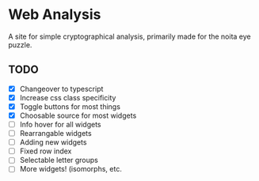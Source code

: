 # Web Analysis

A site for simple cryptographical analysis, primarily made for the noita eye puzzle.

## TODO

- [x] Changeover to typescript
- [x] Increase css class specificity
- [x] Toggle buttons for most things
- [x] Choosable source for most widgets
- [ ] Info hover for all widgets
- [ ] Rearrangable widgets
- [ ] Adding new widgets
- [ ] Fixed row index
- [ ] Selectable letter groups
- [ ] More widgets! (isomorphs, etc.
